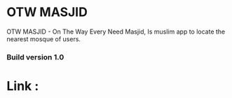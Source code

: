 # OTW MASJID
OTW MASJID - On The Way Every Need Masjid, Is muslim app to locate the nearest mosque of users.

<h3> Build version 1.0 </h3>

# Link :

